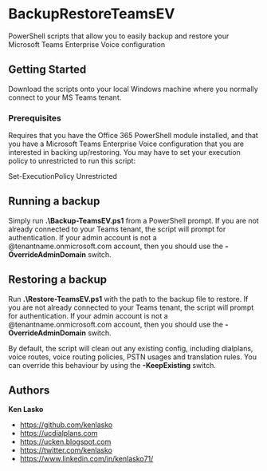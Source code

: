 # BackupRestoreTeamsEV

PowerShell scripts that allow you to easily backup and restore your Microsoft Teams Enterprise Voice configuration

## Getting Started

Download the scripts onto your local Windows machine where you normally connect to your MS Teams tenant.

### Prerequisites

Requires that you have the Office 365 PowerShell module installed, and that you have a Microsoft Teams Enterprise Voice configuration that you are interested in backing up/restoring. You may have to set your execution policy to unrestricted to run this script: 

Set-ExecutionPolicy Unrestricted


## Running a backup

Simply run **.\Backup-TeamsEV.ps1** from a PowerShell prompt. If you are not already connected to your Teams tenant, the script will prompt for authentication. If your admin account is not a @tenantname.onmicrosoft.com account, then you should use the **-OverrideAdminDomain** switch.

## Restoring a backup

Run **.\Restore-TeamsEV.ps1** with the path to the backup file to restore. If you are not already connected to your Teams tenant, the script will prompt for authentication. If your admin account is not a @tenantname.onmicrosoft.com account, then you should use the **-OverrideAdminDomain** switch. 

By default, the script will clean out any existing config, including dialplans, voice routes, voice routing policies, PSTN usages and translation rules. You can override this behaviour by using the **-KeepExisting** switch.

## Authors

**Ken Lasko** 
* https://github.com/kenlasko
* https://ucdialplans.com
* https://ucken.blogspot.com
* https://twitter.com/kenlasko
* https://www.linkedin.com/in/kenlasko71/
